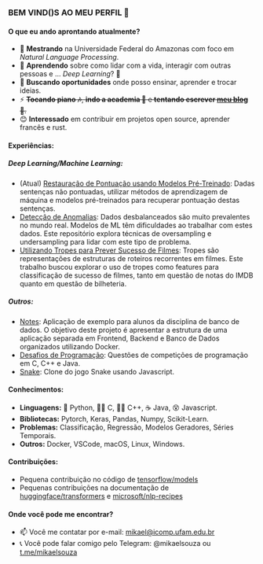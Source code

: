 ### BEM VIND()S AO MEU PERFIL 👋

#### O que eu ando aprontando atualmente?

- 🔭 **Mestrando** na Universidade Federal do Amazonas com foco em *Natural Language Processing*.
- 🌱 **Aprendendo** sobre como lidar com a vida, interagir com outras pessoas e ... *Deep Learning*? 🤔
- 👯 **Buscando oportunidades** onde posso ensinar, aprender e trocar ideias.
- ⚡ ~~**Tocando piano 🎶**, **indo a academia 💪** e **tentando escrever [meu blog](https://mikaelsouza.com) 📝**.~~
- 😊 **Interessado** em contribuir em projetos open source, aprender francês e rust.

#### Experiências:

##### Deep Learning/Machine Learning:
- (Atual) [Restauração de Pontuação usando Modelos Pré-Treinado](https://github.com/mikaelsouza/punctuation-restoration): Dadas sentenças não pontuadas, utilizar métodos de aprendizagem de máquina e modelos pré-treinados para recuperar pontuação destas sentenças.
- [Detecção de Anomalias](https://github.com/mikaelsouza/fraud-detection): Dados desbalanceados são muito prevalentes no mundo real. Modelos de ML têm dificuldades ao trabalhar com estes dados. Este repositório explora técnicas de oversampling e undersampling para lidar com este tipo de problema.
- [Utilizando Tropes para Prever Sucesso de Filmes](https://github.com/mikaelsouza/tropes-nn): Tropes são representações de estruturas de roteiros recorrentes em filmes. Este trabalho buscou explorar o uso de tropes como features para classificação de sucesso de filmes, tanto em questão de notas do IMDB quanto em questão de bilheteria.

##### Outros:

- [Notes](https://github.com/mikaelsouza/notes): Aplicação de exemplo para alunos da disciplina de banco de dados. O objetivo deste projeto é apresentar a estrutura de uma aplicação separada em Frontend, Backend e Banco de Dados organizados utilizando Docker.
- [Desafios de Programação](https://github.com/mikaelsouza/refactored-waffle.git): Questões de competições de programação em C, C++ e Java.
- [Snake](https://github.com/mikaelsouza/snake_tutorial): Clone do jogo Snake usando Javascript.

#### Conhecimentos:

- **Linguagens:** 🐍 Python, 🏃‍💨 C, 🏃‍♀️ C++, ☕ Java, 😵 Javascript.
- **Bibliotecas:** Pytorch, Keras, Pandas, Numpy, Scikit-Learn.
- **Problemas:** Classificação, Regressão, Modelos Geradores, Séries Temporais.
- **Outros:** Docker, VSCode, macOS, Linux, Windows.

#### Contribuições:

- Pequena contribuição no código de [tensorflow/models](https://github.com/tensorflow/models)
- Pequenas contribuições na documentação de [huggingface/transformers](https://github.com/huggingface/transformers) e [microsoft/nlp-recipes](https://github.com/microsoft/nlp-recipes)

#### Onde você pode me encontrar?

- 📫 Você me contatar por e-mail: mikael@icomp.ufam.edu.br
- 📞 Você pode falar comigo pelo Telegram: @mikaelsouza ou [t.me/mikaelsouza](https://t.me/mikaelsouza)
  

